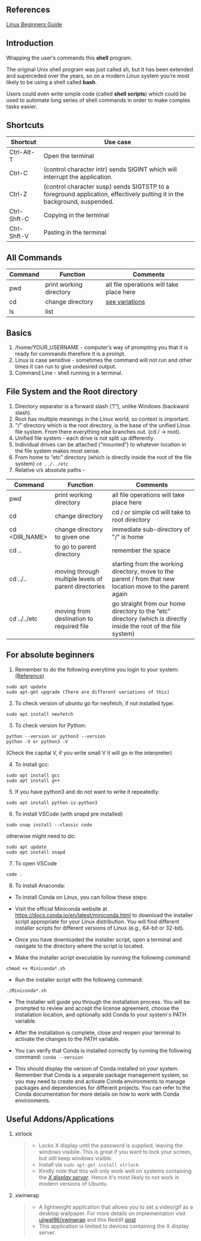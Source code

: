 ## References
[Linux Beginners Guide](https://ubuntu.com/tutorials/command-line-for-beginners)

## Introduction
Wrapping the user’s commands this **shell** program.

The original Unix shell program was just called sh, but it has been extended and superceded over the years, so on a modern Linux system you’re most likely to be using a shell called **bash**. 

Users could even write simple code (called **shell scripts**) which could be used to automate long series of shell commands in order to make complex tasks easier.  

## Shortcuts
| Shortcut  | Use case |
| ------------- | ------------- |
| Ctrl-Alt-T  | Open the terminal  |
| Ctrl-C  |  (control character intr) sends SIGINT which will interrupt the application. |
| Ctrl-Z  | (control character susp) sends SIGTSTP to a foreground application, effectively putting it in the background, suspended. |
| Ctrl-Shft-C  | Copying in the terminal |
| Ctrl-Shft-V  | Pasting in the terminal |

## All Commands
| Command  | Function | Comments |
| ------------- | ------------- | ------------- |
| pwd  | print working directory  | all file operations will take place here |
| cd  | change directory  | [see variations]() |
| ls  | list  |  |


## Basics
1. /home/YOUR_USERNAME - computer’s way of prompting you that it is ready for commands therefore it is a prompt.
2. Linux is case sensitive - sometimes the command will not run and other times it can run to give undesired output.
3. Command Line - shell running in a terminal.

## File System and the Root directory
1. Directory separator is a forward slash (”/”), unlike Windows (backward slash).
2. Root has multiple meanings in the Linux world, so context is important.
3. "/" directory which is the root directory, is the base of the unified Linux file system. From there everything else branches out. (cd / -> root). 
4. Unified file system -  each drive is not split up differently.
5. Individual drives can be attached (“mounted”) to whatever location in the file system makes most sense.
6. From home to “etc” directory (which is directly inside the root of the file system) `cd ../../etc`
7. Relative v/s absolute paths - 

| Command  | Function | Comments |
| ------------- | ------------- | ------------- |
| pwd  | print working directory  | all file operations will take place here |
| cd  | change directory  | cd / or simple cd will take to root directory |
| cd <DIR_NAME> | change directory to given one | immediate sub-directory of "/" is home |
| cd .. | to go to parent directory | remember the space |
| cd ../.. | moving through multiple levels of parent directories | starting from the working directory, move to the parent / from that new location move to the parent again |
| cd ../../etc | moving from destination to required file | go straight from our home directory to the “etc” directory (which is directly inside the root of the file system) |

## For absolute beginners

1. Remember to do the following everytime you login to your system: [(Reference)](https://www.cyberciti.biz/faq/how-do-i-update-ubuntu-linux-softwares/)

```
sudo apt update
sudo apt-get upgrade (There are different variations of this)
```

2. To check version of ubuntu go for neofetch, if not installed type:

```
sudo apt install neofetch
```

3. To check version for Python:

```
python --version or python3 --version
python -V or python3 -V
```
(Check the capital V, if you write small V it will go in the interpreter)

4. To install gcc:

```
sudo apt install gcc
sudo apt install g++

```

5. If you have python3 and do not want to write it repeatedly:

```
sudo apt install python-is-python3
```

6. To install VSCode (with snapd pre installed)

```
sudo snap install --classic code
```

otherwise might need to do:
```
sudo apt update
sudo apt install snapd
```

7. To open VSCode
```
code .
```

8. To install Anaconda:

- To install Conda on Linux, you can follow these steps:

- Visit the official Miniconda website at https://docs.conda.io/en/latest/miniconda.html to download the installer script appropriate for your Linux distribution. You will find different installer scripts for different versions of Linux (e.g., 64-bit or 32-bit).

- Once you have downloaded the installer script, open a terminal and navigate to the directory where the script is located.

- Make the installer script executable by running the following command:

```chmod +x Miniconda*.sh```

- Run the installer script with the following command:

```./Miniconda*.sh```

- The installer will guide you through the installation process. You will be prompted to review and accept the license agreement, choose the installation location, and optionally add Conda to your system's PATH variable.

- After the installation is complete, close and reopen your terminal to activate the changes to the PATH variable.

- You can verify that Conda is installed correctly by running the following command:
```conda --version```

- This should display the version of Conda installed on your system. Remember that Conda is a separate package management system, so you may need to create and activate Conda environments to manage packages and dependencies for different projects. You can refer to the Conda documentation for more details on how to work with Conda environments.

## Useful Addons/Applications

1. xtrlock
   > - Locks X display until the password is supplied, leaving the windows visibile. This is great if you want to lock your screen, but still keep windows visible.
   > - Install via `sudo apt-get install xtrlock`
   > - Kindly note that this will only work well on systems containing the *[X display server](https://ubuntu.com/tutorials/command-line-for-beginners)*. Hence it's most likely to not work in modern versions of Ubuntu
2. xwinwrap
   > - A lightweight application that allows you to set a video/gif as a desktop wallpaper. For more details on implementation visit [ujjwal96/xwinwrap](https://github.com/ujjwal96/xwinwrap) and this Reddit [post](https://www.reddit.com/r/archlinux/comments/8jnnm3/how_do_i_set_a_gif_as_my_background_with_xwinwrap/)
   > - This application is limited to devices containing the X display server.




